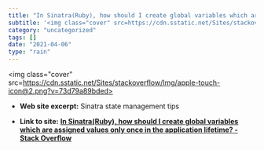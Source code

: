 ```yaml
---
title: "In Sinatra(Ruby), how should I create global variables which are assigned values only once in the application lifetime? - Stack Overflow"
subtitle: '<img class="cover" src=https://cdn.sstatic.net/Sites/stackoverflow/Img/apple-touch-icon@2.png?v=73d7...'
category: "uncategorized"
tags: []
date: "2021-04-06"
type: "rain"
---
```

<img class="cover" src=https://cdn.sstatic.net/Sites/stackoverflow/Img/apple-touch-icon@2.png?v=73d79a89bded>



* **Web site excerpt:** Sinatra state management tips

* **Link to site:** **[In Sinatra(Ruby), how should I create global variables which are assigned values only once in the application lifetime? - Stack Overflow](https://stackoverflow.com/questions/4525482/in-sinatraruby-how-should-i-create-global-variables-which-are-assigned-values)**